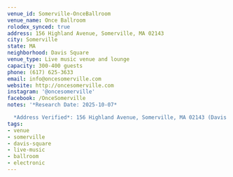 ```yaml
---
venue_id: Somerville-OnceBallroom
venue_name: Once Ballroom
rolodex_synced: true
address: 156 Highland Avenue, Somerville, MA 02143
city: Somerville
state: MA
neighborhood: Davis Square
venue_type: Live music venue and lounge
capacity: 300-400 guests
phone: (617) 625-3633
email: info@oncesomerville.com
website: http://oncesomerville.com
instagram: '@oncesomerville'
facebook: /OnceSomerville
notes: '*Research Date: 2025-10-07*

  *Address Verified*: 156 Highland Avenue, Somerville, MA 02143 (Davis Square)'
tags:
- venue
- somerville
- davis-square
- live-music
- ballroom
- electronic
---
```

